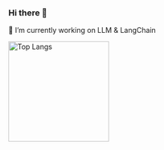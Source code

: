 ### Hi there 👋 

<!-- 💬 [My Personal Website](https://youhao0809.github.io/) -->

🔭 I’m currently working on LLM & LangChain

<img align="left" height="200" src="https://github-readme-stats.vercel.app/api/top-langs/?username=acse-hy23&layout=compact&theme=tokyonight&hide=html&card_width=350,assembly&langs_count=10" alt="Top Langs" />



<!--

**YouHao0809/YouHao0809** is a ✨ _special_ ✨ repository because its `README.md` (this file) appears on your GitHub profile.

Here are some ideas to get you started:

- 🔭 I’m currently working on ...
- 🌱 I’m currently learning ...
- 👯 I’m looking to collaborate on ...
- 🤔 I’m looking for help with ...
- 💬 Ask me about ...
- 📫 How to reach me: ...
- 😄 Pronouns: ...
- ⚡ Fun fact: ...
  -->
